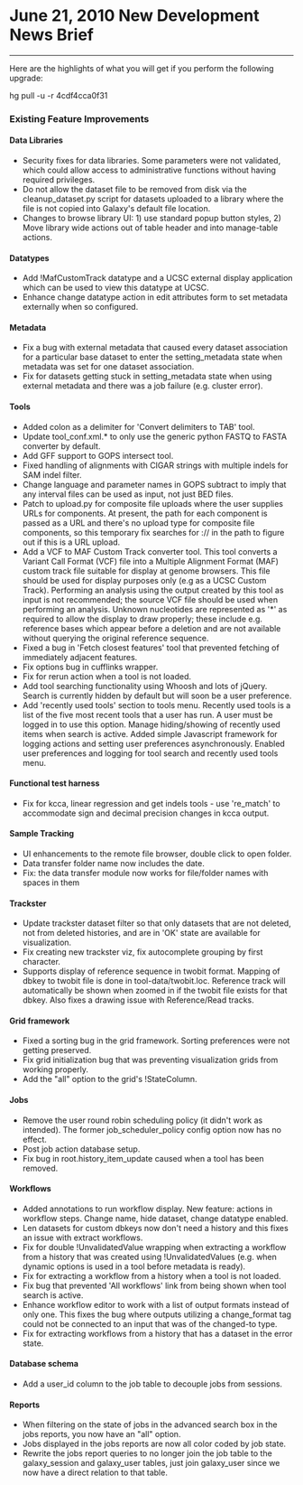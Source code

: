 # June 21, 2010 New Development News Brief
---

Here are the highlights of what you will get if you perform the following upgrade:

hg pull -u -r 4cdf4cca0f31

### Existing Feature Improvements

#### Data Libraries
* Security fixes for data libraries.  Some parameters were not validated, which could allow access to administrative functions without having required privileges.
* Do not allow the dataset file to be removed from disk via the cleanup_dataset.py script for datasets uploaded to a library where the file is not copied into Galaxy's default file location.
* Changes to browse library UI: 1) use standard popup button styles, 2) Move library wide actions out of table header and into manage-table actions.

#### Datatypes
* Add !MafCustomTrack datatype and a UCSC external display application which can be used to view this datatype at UCSC.
* Enhance change datatype action in edit attributes form to set metadata externally when so configured.

#### Metadata
* Fix a bug with external metadata that caused every dataset association for a particular base dataset to enter the setting_metadata state when metadata was set for one dataset association.
* Fix for datasets getting stuck in setting_metadata state when using external metadata and there was a job failure (e.g. cluster error).

#### Tools
* Added colon as a delimiter for 'Convert delimiters to TAB' tool.
* Update tool_conf.xml.* to only use the generic python FASTQ to FASTA converter by default.
* Add GFF support to GOPS intersect tool.
* Fixed handling of alignments with CIGAR strings with multiple indels for SAM indel filter.
* Change language and parameter names in GOPS subtract to imply that any interval files can be used as input, not just BED files.
* Patch to upload.py for composite file uploads where the user supplies URLs for components.  At present, the path for each component is passed as a URL and there's no upload type for composite file components, so this temporary fix searches for :// in the path to figure out if this is a URL upload.
* Add a VCF to MAF Custom Track converter tool. This tool converts a Variant Call Format (VCF) file into a Multiple Alignment Format (MAF) custom track file suitable for display at genome browsers.  This file should be used for display purposes only (e.g as a UCSC Custom Track). Performing an analysis using the output created by this tool as input is not recommended; the source VCF file should be used when performing an analysis.  Unknown nucleotides are represented as '*' as required to allow the display to draw properly; these include e.g. reference bases which appear before a deletion and are not available without querying the original reference sequence.
* Fixed a bug in 'Fetch closest features' tool that prevented fetching of immediately adjacent features.
* Fix options bug in cufflinks wrapper.
* Fix for rerun action when a tool is not loaded.
* Add tool searching functionality using Whoosh and lots of jQuery. Search is currently hidden by default but will soon be a user preference.
* Add 'recently used tools' section to tools menu.  Recently used tools is a list of the five most recent tools that a user has run.  A user must be logged in to use this option.  Manage hiding/showing of recently used items when search is active.  Added simple Javascript framework for logging actions and setting user preferences asynchronously.  Enabled user preferences and logging for tool search and recently used tools menu.

#### Functional test harness
* Fix for kcca, linear regression and get indels tools - use 're_match' to accommodate sign and decimal precision changes in kcca output.

#### Sample Tracking
* UI enhancements to the remote file browser, double click to open folder.
* Data transfer folder name now includes the date.
* Fix: the data transfer module now works for file/folder names with spaces in them

#### Trackster
* Update trackster dataset filter so that only datasets that are not deleted, not from deleted histories, and are in 'OK' state are available for visualization.
* Fix creating new trackster viz, fix autocomplete grouping by first character.
* Supports display of reference sequence in twobit format. Mapping of dbkey to twobit file is done in tool-data/twobit.loc.  Reference track will automatically be shown when zoomed in if the twobit file exists for that dbkey. Also fixes a drawing issue with Reference/Read tracks.

#### Grid framework
* Fixed a sorting bug in the grid framework. Sorting preferences were not getting preserved.
* Fix grid initialization bug that was preventing visualization grids from working properly.
* Add the "all" option to the grid's !StateColumn.

#### Jobs
* Remove the user round robin scheduling policy (it didn't work as intended).  The former job_scheduler_policy config option now has no effect.
* Post job action database setup.
* Fix bug in root.history_item_update caused when a tool has been removed.

#### Workflows
* Added annotations to run workflow display.  New feature: actions in workflow steps.  Change name, hide dataset, change datatype enabled.
* Len datasets for custom dbkeys now don't need a history and this fixes an issue with extract workflows.
* Fix for double !UnvalidatedValue wrapping when extracting a workflow from a history that was created using !UnvalidatedValues (e.g. when dynamic options is used in a tool before metadata is ready).
* Fix for extracting a workflow from a history when a tool is not loaded.
* Fix bug that prevented 'All workflows' link from being shown when tool search is active.
* Enhance workflow editor to work with a list of output formats instead of only one.  This fixes the bug where outputs utilizing a change_format tag could not be connected to an input that was of the changed-to type.
* Fix for extracting workflows from a history that has a dataset in the error state.

#### Database schema
* Add a user_id column to the job table to decouple jobs from sessions.

#### Reports
* When filtering on the state of jobs in the advanced search box in the jobs reports, you now have an "all" option.
* Jobs displayed in the jobs reports are now all color coded by job state.
* Rewrite the jobs report queries to no longer join the job table to the galaxy_session and galaxy_user tables, just join galaxy_user since we now have a direct relation to that table.
